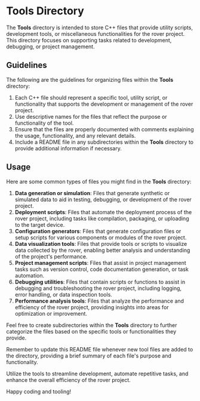 # Tools Directory

The **Tools** directory is intended to store C++ files that provide utility scripts, development tools, or miscellaneous functionalities for the rover project. This directory focuses on supporting tasks related to development, debugging, or project management.

## Guidelines

The following are the guidelines for organizing files within the **Tools** directory:

1. Each C++ file should represent a specific tool, utility script, or functionality that supports the development or management of the rover project.
2. Use descriptive names for the files that reflect the purpose or functionality of the tool.
3. Ensure that the files are properly documented with comments explaining the usage, functionality, and any relevant details.
4. Include a README file in any subdirectories within the **Tools** directory to provide additional information if necessary.

## Usage

Here are some common types of files you might find in the **Tools** directory:

1. **Data generation or simulation**: Files that generate synthetic or simulated data to aid in testing, debugging, or development of the rover project.
2. **Deployment scripts**: Files that automate the deployment process of the rover project, including tasks like compilation, packaging, or uploading to the target device.
3. **Configuration generators**: Files that generate configuration files or setup scripts for various components or modules of the rover project.
4. **Data visualization tools**: Files that provide tools or scripts to visualize data collected by the rover, enabling better analysis and understanding of the project's performance.
5. **Project management scripts**: Files that assist in project management tasks such as version control, code documentation generation, or task automation.
6. **Debugging utilities**: Files that contain scripts or functions to assist in debugging and troubleshooting the rover project, including logging, error handling, or data inspection tools.
7. **Performance analysis tools**: Files that analyze the performance and efficiency of the rover project, providing insights into areas for optimization or improvement.

Feel free to create subdirectories within the **Tools** directory to further categorize the files based on the specific tools or functionalities they provide.

Remember to update this README file whenever new tool files are added to the directory, providing a brief summary of each file's purpose and functionality.

Utilize the tools to streamline development, automate repetitive tasks, and enhance the overall efficiency of the rover project.

Happy coding and tooling!